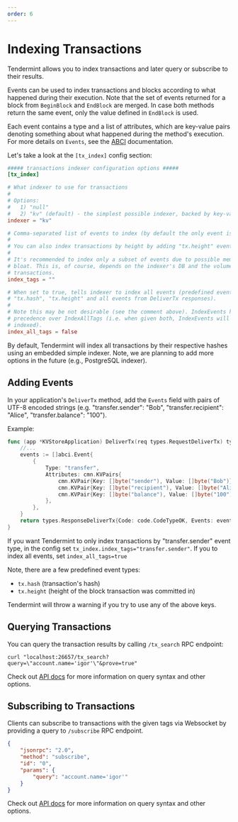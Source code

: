 ```yaml
---
order: 6
---
```


# Indexing Transactions

Tendermint allows you to index transactions and later query or subscribe
to their results.

Events can be used to index transactions and blocks according to what happened
during their execution. Note that the set of events returned for a block from
`BeginBlock` and `EndBlock` are merged. In case both methods return the same
event, only the value defined in `EndBlock` is used.

Each event contains a type and a list of attributes, which are key-value pairs
denoting something about what happened during the method's execution. For more
details on `Events`, see the [ABCI](../spec/abci/abci.md) documentation.

Let's take a look at the `[tx_index]` config section:

```toml
##### transactions indexer configuration options #####
[tx_index]

# What indexer to use for transactions
#
# Options:
#   1) "null"
#   2) "kv" (default) - the simplest possible indexer, backed by key-value storage (defaults to levelDB; see DBBackend).
indexer = "kv"

# Comma-separated list of events to index (by default the only event is "tx.hash")
#
# You can also index transactions by height by adding "tx.height" event here.
#
# It's recommended to index only a subset of events due to possible memory
# bloat. This is, of course, depends on the indexer's DB and the volume of
# transactions.
index_tags = ""

# When set to true, tells indexer to index all events (predefined events:
# "tx.hash", "tx.height" and all events from DeliverTx responses).
#
# Note this may be not desirable (see the comment above). IndexEvents has a
# precedence over IndexAllTags (i.e. when given both, IndexEvents will be
# indexed).
index_all_tags = false
```

By default, Tendermint will index all transactions by their respective
hashes using an embedded simple indexer. Note, we are planning to add
more options in the future (e.g., PostgreSQL indexer).

## Adding Events

In your application's `DeliverTx` method, add the `Events` field with pairs of
UTF-8 encoded strings (e.g. "transfer.sender": "Bob", "transfer.recipient": "Alice",
"transfer.balance": "100").

Example:

```go
func (app *KVStoreApplication) DeliverTx(req types.RequestDeliverTx) types.Result {
    //...
    events := []abci.Event{
        {
            Type: "transfer",
            Attributes: cmn.KVPairs{
                cmn.KVPair{Key: []byte("sender"), Value: []byte("Bob")},
                cmn.KVPair{Key: []byte("recipient"), Value: []byte("Alice")},
                cmn.KVPair{Key: []byte("balance"), Value: []byte("100")},
            },
        },
    }
    return types.ResponseDeliverTx{Code: code.CodeTypeOK, Events: events}
}
```

If you want Tendermint to only index transactions by "transfer.sender" event type,
in the config set `tx_index.index_tags="transfer.sender"`. If you to index all events,
set `index_all_tags=true`

Note, there are a few predefined event types:

- `tx.hash` (transaction's hash)
- `tx.height` (height of the block transaction was committed in)

Tendermint will throw a warning if you try to use any of the above keys.

## Querying Transactions

You can query the transaction results by calling `/tx_search` RPC endpoint:

```shell
curl "localhost:26657/tx_search?query=\"account.name='igor'\"&prove=true"
```

Check out [API docs](https://tendermint.com/rpc/#txsearch) for more information
on query syntax and other options.

## Subscribing to Transactions

Clients can subscribe to transactions with the given tags via Websocket by providing
a query to `/subscribe` RPC endpoint.

```json
{
    "jsonrpc": "2.0",
    "method": "subscribe",
    "id": "0",
    "params": {
        "query": "account.name='igor'"
    }
}
```

Check out [API docs](https://tendermint.com/rpc/#subscribe) for more information
on query syntax and other options.
